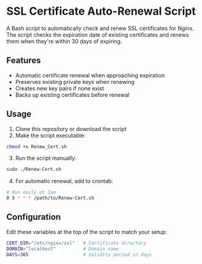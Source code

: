 # SSL Certificate Auto-Renewal Script

A Bash script to automatically check and renew SSL certificates for Nginx. The script checks the expiration date of existing certificates and renews them when they're within 30 days of expiring.

## Features

- Automatic certificate renewal when approaching expiration
- Preserves existing private keys when renewing
- Creates new key pairs if none exist
- Backs up existing certificates before renewal

## Usage

1. Clone this repository or download the script
2. Make the script executable:
```bash
chmod +x Renew_Cert.sh
```
3. Run the script manually:
```bash
sudo ./Renew-Cert.sh
```

4. For automatic renewal, add to crontab:
```bash
# Run daily at 3am
0 3 * * * /path/to/Renew-Cert.sh
```
## Configuration

Edit these variables at the top of the script to match your setup:
```bash
CERT_DIR="/etc/nginx/ssl"   # Certificate directory
DOMAIN="localhost"          # Domain name
DAYS=365                    # Validity period in days

